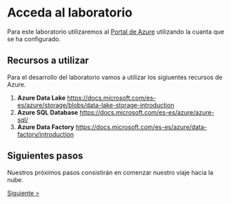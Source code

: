 # Acceda al laboratorio
Para este laboratorio utilizaremos al [Portal de Azure](https://portal.azure.com/signin/index) utilizando la cuanta que se ha configurado. 

## Recursos a utilizar
Para el desarrollo del laboratorio vamos a utilizar los sigiuentes recursos de Azure. 
1. **Azure Data Lake** https://docs.microsoft.com/es-es/azure/storage/blobs/data-lake-storage-introduction
2. **Azure SQL Database** https://docs.microsoft.com/es-es/azure/azure-sql/
3. **Azure Data Factory** https://docs.microsoft.com/es-es/azure/data-factory/introduction

## Siguientes pasos
Nuestros próximos pasos consistirán en comenzar nuestro viaje hacia la nube.

[Siguiente >](https://github.com/admirandcr/Intro-AzureDataFactory/blob/master/Docs/Lab1.md)
	

